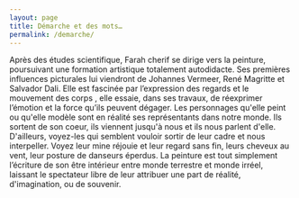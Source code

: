 ```yaml
---
layout: page
title: Démarche et des mots…
permalink: /demarche/
---
```


Après des études scientifique, Farah cherif se dirige vers la peinture, poursuivant une formation artistique totalement autodidacte.  Ses premières influences picturales lui viendront de Johannes Vermeer, René Magritte et Salvador Dali. Elle est fascinée par l’expression des regards et le mouvement des  corps , elle essaie, dans ses travaux, de réexprimer l’émotion et la force qu’ils peuvent dégager.
Les personnages qu'elle peint ou qu'elle modèle sont en réalité ses représentants dans notre monde. Ils sortent de son coeur, ils viennent jusqu'à nous et ils nous parlent d'elle. D'ailleurs, voyez-les qui semblent vouloir sortir de leur cadre et nous interpeller. Voyez leur mine réjouie et leur regard sans fin, leurs cheveux au vent, leur posture de danseurs éperdus. 
La peinture est tout simplement l’écriture de son être intérieur entre monde terrestre et monde irréel, laissant le spectateur libre de leur attribuer une part de réalité, d'imagination, ou de souvenir.

